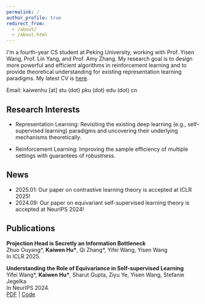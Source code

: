 ```yaml
---
permalink: /
author_profile: true
redirect_from: 
  - /about/
  - /about.html
---
```


I'm a fourth-year CS student at Peking University, working with Prof. Yisen Wang, Prof. Lin Yang, and Prof. Amy Zhang. My research goal is to design more powerful and efficient algorithms in reinforcement learning and to provide theoretical understanding for existing representation learning paradigms. My latest CV is [here](http://kaotty.github.io/files/CV.pdf).

Email: kaiwenhu [at] stu (dot) pku (dot) edu (dot) cn

## Research Interests
- Representation Learning: Revisiting the existing deep learning (e.g., self-supervised learning) paradigms and uncovering their underlying mechanisms theoretically.

- Reinforcement Learning: Improving the sample efficiency of multiple settings with guarantees of robustness.


## News
- 2025.01: Our paper on contrastive learning theory is accepted at ICLR 2025!
- 2024.09: Our paper on equivariant self-supervised learning theory is accepted at NeurIPS 2024!

## Publications
__Projection Head is Secretly an Information Bottleneck__  
Zhuo Ouyang*, __Kaiwen Hu*__, Qi Zhang*, Yifei Wang, Yisen Wang  
In ICLR 2025.

__Understanding the Role of Equivariance in Self-supervised Learning__  
Yifei Wang*, __Kaiwen Hu*__, Sharut Gupta, Ziyu Ye, Yisen Wang, Stefanie Jegelka  
In NeurIPS 2024.  
[PDF](https://arxiv.org/abs/2411.06508) | [Code](https://github.com/kaotty/Understanding-ESSL)


